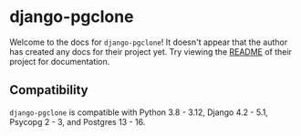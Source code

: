 # django-pgclone

Welcome to the docs for `django-pgclone`! It doesn't appear that the author has created any docs for their project yet. Try viewing the [README](https://github.com/Opus10/django-pgclone) of their project for documentation.

## Compatibility

`django-pgclone` is compatible with Python 3.8 - 3.12, Django 4.2 - 5.1, Psycopg 2 - 3, and Postgres 13 - 16.
